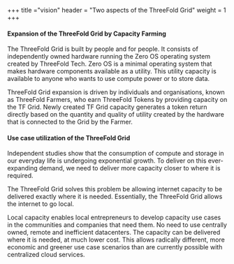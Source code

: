 +++
title ="vision"
header = "Two aspects of the ThreeFold Grid"
weight = 1
+++
#### Expansion of the ThreeFold Grid by Capacity Farming
The ThreeFold Grid is built by people and for people. It consists of independently owned hardware running the Zero OS operating system created by ThreeFold Tech. Zero OS is a minimal operating system that makes hardware components available as a utility. This utility capacity is available to anyone who wants to use compute power or to store data.

ThreeFold Grid expansion is driven by individuals and organisations, known as ThreeFold Farmers, who earn ThreeFold Tokens by providing capacity on the TF Grid. Newly created TF Grid capacity generates a token return directly based on the quantity and quality of utility created by the hardware that is connected to the Grid by the Farmer.

#### Use case utilization of the ThreeFold Grid
Independent studies show that the consumption of compute and storage in our everyday life is undergoing exponential growth. To deliver on this ever-expanding demand, we need to deliver more capacity closer to where it is required.

The ThreeFold Grid solves this problem be allowing internet capacity to be delivered exactly where it is needed. Essentially, the ThreeFold Grid allows the internet to go local.

Local capacity enables local entrepreneurs to develop capacity use cases in the communities and companies that need them. No need to use centrally owned, remote and inefficient datacenters. The capacity can be delivered where it is needed, at much lower cost. This allows radically different, more economic and greener use case scenarios than are currently possible with centralized cloud services.
